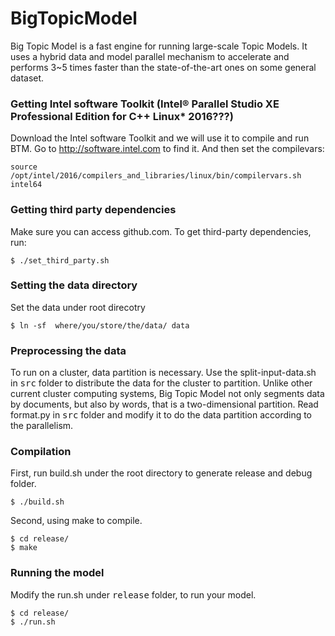 # BigTopicModel

Big Topic Model is a fast engine for running large-scale Topic Models. It uses a hybrid data and model parallel mechanism to accelerate and performs 3~5 times faster than the state-of-the-art ones on some general dataset.

### Getting Intel software Toolkit (Intel® Parallel Studio XE Professional Edition for C++ Linux* 2016???)

Download the Intel software Toolkit and we will use it to compile and run BTM. Go to http://software.intel.com to find it. 
And then set the compilevars:

```
source /opt/intel/2016/compilers_and_libraries/linux/bin/compilervars.sh intel64
```

### Getting third party dependencies

Make sure you can access github.com. To get third-party dependencies, run:

```
$ ./set_third_party.sh
```

### Setting the data directory

Set the data under root direcotry
```
$ ln -sf  where/you/store/the/data/ data
```

### Preprocessing the data

To run on a cluster, data partition is necessary. Use the split-input-data.sh in <kbd>src</kbd> folder to distribute the data for the cluster to partition. 
Unlike other current cluster computing systems, Big Topic Model not only segments data by documents, but also by words, that is a two-dimensional partition. 
Read format.py in <kbd>src</kbd> folder and modify it to do the data partition according to the parallelism.

### Compilation

First, run build.sh under the root directory to generate release and debug folder.
```
$ ./build.sh
```
Second, using make to compile.
```
$ cd release/
$ make
```

### Running the model

Modify the run.sh under <kbd>release</kbd> folder, to run your model.
```
$ cd release/
$ ./run.sh
```
